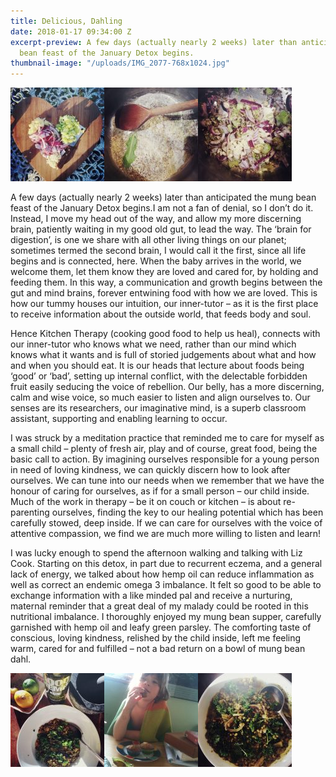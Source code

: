 ```yaml
---
title: Delicious, Dahling
date: 2018-01-17 09:34:00 Z
excerpt-preview: A few days (actually nearly 2 weeks) later than anticipated the mung
  bean feast of the January Detox begins.
thumbnail-image: "/uploads/IMG_2077-768x1024.jpg"
---
```


![IMG_2077-150x150.jpg](/uploads/IMG_2077-150x150.jpg)![IMG_2085-150x150.jpg](/uploads/IMG_2085-150x150.jpg)![IMG_2086-150x150.jpg](/uploads/IMG_2086-150x150.jpg)

A few days (actually nearly 2 weeks) later than anticipated the mung bean feast of the January Detox begins.I am not a fan of denial, so I don’t do it. Instead, I move my head out of the way, and allow my more discerning brain, patiently waiting in my good old gut, to lead the way. The ‘brain for digestion’, is one we share with all other living things on our planet; sometimes termed the second brain, I would call it the first, since all life begins and is connected, here. When the baby arrives in the world, we welcome them, let them know they are loved and cared for, by holding and feeding them. In this way, a communication and growth begins between the gut and mind brains, forever entwining food with how we are loved. This is how our tummy houses our intuition, our inner-tutor – as it is the first place to receive information about the outside world, that feeds body and soul.

Hence Kitchen Therapy (cooking good food to help us heal), connects with our inner-tutor who knows what we need, rather than our mind which knows what it wants and is full of storied judgements about what and how and when you should eat. It is our heads that lecture about foods being ‘good’ or ‘bad’, setting up internal conflict, with the delectable forbidden fruit easily seducing the voice of rebellion. Our belly, has a more discerning, calm and wise voice, so much easier to listen and align ourselves to. Our senses are its researchers, our imaginative mind, is a superb classroom assistant, supporting and enabling learning to occur.

I was struck by a meditation practice that reminded me to care for myself as a small child – plenty of fresh air, play and of course, great food, being the basic call to action. By imagining ourselves responsible for a young person in need of loving kindness, we can quickly discern how to look after ourselves. We can tune into our needs when we remember that we have the honour of caring for ourselves, as if for a small person – our child inside. Much of the work in therapy – be it on couch or kitchen – is about re-parenting ourselves, finding the key to our healing potential which has been carefully stowed, deep inside. If we can care for ourselves with the voice of attentive compassion, we find we are much more willing to listen and learn!

I was lucky enough to spend the afternoon walking and talking with Liz Cook. Starting on this detox, in part due to recurrent eczema, and a general lack of energy, we talked about how hemp oil can reduce inflammation as well as correct an endemic omega 3 imbalance. It felt so good to be able to exchange information with a like minded pal and receive a nurturing, maternal reminder that a great deal of my malady could be rooted in this nutritional imbalance. I thoroughly enjoyed my mung bean supper, carefully garnished with hemp oil and leafy green parsley. The comforting taste of conscious, loving kindness, relished by the child inside, left me feeling warm, cared for and fulfilled – not a bad return on a bowl of mung bean dahl.

![IMG_2094-1-150x150.jpg](/uploads/IMG_2094-1-150x150.jpg)![IMG_1867-150x150.jpg](/uploads/IMG_1867-150x150.jpg)![IMG_2091-1-150x150.jpg](/uploads/IMG_2091-1-150x150.jpg)